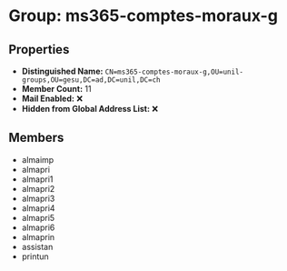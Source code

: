 # Group: ms365-comptes-moraux-g

## Properties

- **Distinguished Name:** `CN=ms365-comptes-moraux-g,OU=unil-groups,OU=gesu,DC=ad,DC=unil,DC=ch`
- **Member Count:** 11
- **Mail Enabled:** ❌
- **Hidden from Global Address List:** ❌

## Members

- almaimp
- almapri
- almapri1
- almapri2
- almapri3
- almapri4
- almapri5
- almapri6
- almaprin
- assistan
- printun
